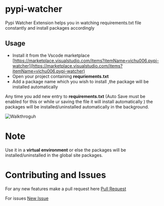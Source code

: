 # pypi-watcher 

Pypi Watcher Extension helps you in watching requirements.txt file constantly and install packages accordingly 


## Usage 
- Install it from the Vscode marketplace [https://marketplace.visualstudio.com/items?itemName=vichu006.pypi-watcher](https://marketplace.visualstudio.com/items?itemName=vichu006.pypi-watcher)
- Open your project containing **requriements.txt**
- Add a package name which you wish to install ,the package will be installed automatically


Any time you add new entry to  **requirements.txt** (Auto Save must be enabled for this or while ur saving the file it will install automatically ) the packages will be installed/uninstalled automatically in the background.

![Walkthroguh](./walkthrough.gif)


# Note

Use it in a **virtual environment** or else the packages will be installed/uninstalled in the global site packages.

# Contributing and Issues

For any new features make a  pull request here  [Pull Request](https://github.com/VarthanV/pypi-tracker/pulls)

For issues [New Issue](https://github.com/VarthanV/pypi-tracker/issues)
